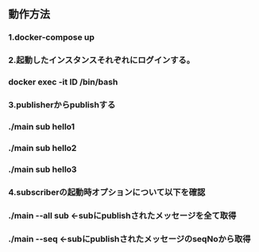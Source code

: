 ## 動作方法
### 1.docker-compose up
### 2.起動したインスタンスそれぞれにログインする。
###   docker exec -it ID /bin/bash
### 3.publisherからpublishする
###   ./main sub hello1
###   ./main sub hello2
###   ./main sub hello3
### 4.subscriberの起動時オプションについて以下を確認
###   ./main --all sub ←subにpublishされたメッセージを全て取得
###   ./main --seq <seqNo> ←subにpublishされたメッセージのseqNoから取得
